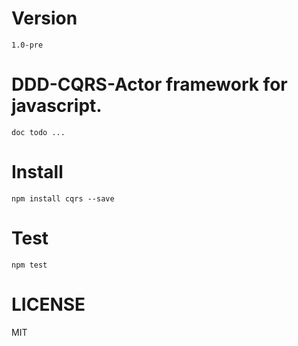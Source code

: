 Version
=======

    1.0-pre

DDD-CQRS-Actor framework for javascript.
========================================

    doc todo ...

Install
=======

    npm install cqrs --save

Test
====
    npm test

LICENSE
=======
MIT